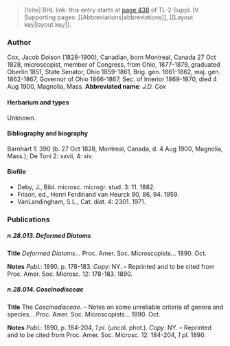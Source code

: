 > [!cite] BHL link: this entry starts at [page 438](https://www.biodiversitylibrary.org/page/33266115) of TL-2 Suppl. IV.
> Supporting pages: [[Abbreviations|abbreviations]], [[Layout key|layout key]].

### Author

Cox, Jacob Dolson (1828-1900), Canadian, born Montreal, Canada 27 Oct 1828, microscopist, member of Congress, from Ohio, 1877-1879, graduated Oberlin 1851, State Senator, Ohio 1859-1861, Brig. gen. 1861-1862, maj. gen. 1862-1867, Governor of Ohio 1866-1867, Sec. of Interior 1869-1870, died 4 Aug 1900, Magnolia, Mass. 
**Abbreviated name**: *J.D. Cox*

#### Herbarium and types

Unknown.

#### Bibliography and biography

Barnhart 1: 390 (b. 27 Oct 1828, Montreal, Canada, d. 4 Aug 1900, Magnolia, Mass.); De Toni 2: xxvii, 4: xiv.

#### Biofile

- Deby, J., Bibl. microsc. microgr. stud. 3: 11. 1882.
- Frison, ed., Henri Ferdinand van Heurck 80, 86, 94. 1959.
- VanLandingham, S.L., Cat. diat. 4: 2301. 1971.

### Publications

##### n.28.013. Deformed Diatoms

**Title**
*Deformed Diatoms*... Proc. Amer. Soc. Microscopists... 1890. Oct.

**Notes**
*Publ*.: 1890, p. 178-183. *Copy*: NY. – Reprinted and to be cited from Proc. Amer. Soc. Microsc. 12: 178-183. 1890.

##### n.28.014. Coscinodisceae

**Title**
The *Coscinodisceae*. – Notes on some unreliable criteria of genera and species... Proc. Amer. Soc. Microscopists... 1890. Oct.

**Notes**
*Publ*.: 1890, p. 184-204, *1 pl*. (uncol. phot.). *Copy*: NY. – Reprinted and to be cited from Proc. Amer. Soc. Microsc. 12: 184-204, *1 pl*. 1890.

